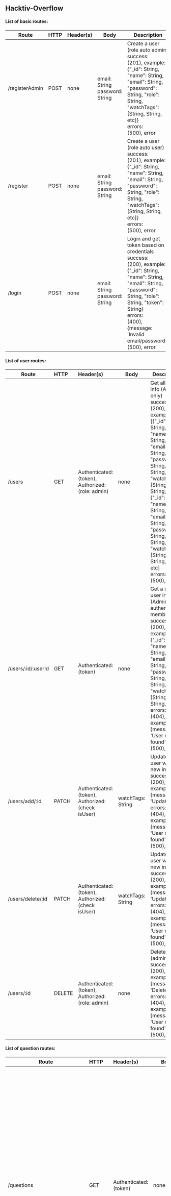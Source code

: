 ## Hacktiv-Overflow

#### List of basic routes:

| Route          | HTTP | Header(s) | Body                                | Description                                                  |
| -------------- | ---- | --------- | ----------------------------------- | ------------------------------------------------------------ |
| /registerAdmin | POST | none      | email: String<br />password: String | Create a user (role auto admin)<br />success:<br />(201), example: {"_id": String, "name": String, "email": String, "password": String, "role": String, "watchTags": [String, String, etc]}<br />errors:<br />(500), error |
| /register      | POST | none      | email: String<br />password: String | Create a user (role auto user)<br />success:<br />(201), example: {"_id": String, "name": String, "email": String, "password": String, "role": String, "watchTags": [String, String, etc]}<br />errors:<br />(500), error |
| /login         | POST | none      | email: String<br />password: String | Login and get token based on credentials<br />success:<br />(200), example: {"_id": String, "name": String, "email": String, "password": String, "role": String,  "token": String}<br />errors:<br />(400), {message: 'Invalid email/password'}<br />(500), error |



#### List of user routes:

| Route              | HTTP   | Header(s)                                                    | Body              | Description                                                  |
| ------------------ | :----- | :----------------------------------------------------------- | ----------------- | ------------------------------------------------------------ |
| /users             | GET    | Authenticated:<br />(token),<br />Authorized:<br />(role: admin) | none              | Get all users info (Admin only)<br />success:<br />(200), example: [{"_id": String, "name": String, "email": String, "password": String, "role": String, "watchTags": [String, String, etc]}, {"_id": String, "name": String, "email": String, "password": String, "role": String, "watchTags": [String, String, etc]}, etc]<br />errors:<br />(500), error |
| /users/:id/:userId | GET    | Authenticated:<br />(token)                                  | none              | Get a single user info (Admin and authenticated member)<br />success:<br />(200), example: {"_id": String, "name": String, "email": String, "password": String, "role": String, "watchTags": [String, String, etc]}<br />errors:<br />(404), example: {message: 'User not found'}<br />(500), error |
| /users/add/:id     | PATCH  | Authenticated:<br />(token),<br />Authorized:<br />(check isUser) | watchTags: String | Update a user with new info<br />success:<br />(200), example: {message: 'Updated'}<br />errors:<br />(404), example: {message: 'User not found'}<br />(500), error |
| /users/delete/:id  | PATCH  | Authenticated:<br />(token),<br />Authorized:<br />(check isUser) | watchTags: String | Update a user with new info<br />success:<br />(200), example: {message: 'Updated'}<br />errors:<br />(404), example: {message: 'User not found'}<br />(500), error |
| /users/:id         | DELETE | Authenticated:<br />(token),<br />Authorized:<br />(role: admin) | none              | Delete a user (admin only)<br />success:<br />(200), example: {message: 'Deleted'}<br />errors:<br />(404), example: {message: 'User not found'}<br />(500), error |



#### List of question routes:

| Route                            | HTTP   | Header(s)                                                    | Body                                                         | Description                                                  |
| -------------------------------- | :----- | :----------------------------------------------------------- | ------------------------------------------------------------ | ------------------------------------------------------------ |
| /questions                       | GET    | Authenticated:<br />(token)                                  | none                                                         | Get all questions<br />success:<br />(200), example: [{"title": String, "description": String, "answer": [Object, Object, etc], "votes": [Object, Object, etc], "tags": [String, String, etc], userId: Object}, {"title": String, "description": String, "answer": [Object, Object, etc], "votes": [Object, Object, etc], "tags": [String, String, etc], userId: Object}, etc]<br />errors:<br />(500), error |
| /questions/:questionId           | GET    | Authenticated:<br />(token)                                  | none                                                         | Get a single question info<br />success:<br />(200), example: {"title": String, "description": String, "answer": [Object, Object, etc], "votes": [Object, Object, etc], "tags": [String, String, etc], userId: Object}<br />errors:<br />(404), example: {message: 'Product not found'}<br />(500), error |
| /questions/:id                   | POST   | Authenticated:<br />(token),<br />Authorized:<br />(check isUser) | title: String<br />description: String<br />tags: [String, String] | Create a question<br />success:<br />(201), example: {"title": String, "description": String, "answer": [Object, Object, etc], "votes": [Object, Object, etc], "tags": [String, String, etc], userId: Object}<br />errors:<br />(400), example: {"message": String}<br />(500), error |
| /questions/:id/:questionId       | PUT    | Authenticated:<br />(token)<br />Authorized:<br />(check isUser) | title: String<br />description: String<br />tags: [String, String] | Update a question with new info<br />success:<br />(200), example: {"title": String, "description": String, "answer": [Object, Object, etc], "votes": [Object, Object, etc], "tags": [String, String, etc], userId: Object}<br />errors:<br />(404), example: {message: 'Question not found'}<br />(500), error |
| /questions/:id/votes/:questionId | PATCH  | Authenticated:<br />(token),<br />Authorized:<br />(check isUser) | status: String                                               | Update votes of question<br />success:<br />(200), example: {"title": String, "description": String, "answer": [Object, Object, etc], "votes": [Object, Object, etc], "tags": [String, String, etc], userId: Object}<br />errors:<br />(404), example: {message: 'Question not found'}<br />(500), error |
| /questions/:id/:questionId       | DELETE | Authenticated:<br />(token),<br />Authorized:<br />(check isUser) | none                                                         | Delete a question<br />success:<br />(200), example: {message: 'Question successfully deleted'}<br />errors:<br />(404), example: {message: 'Question not found'}<br />(500), error |



#### List of answer routes:

| Route                        | HTTP   | Header(s)                                                    | Body                                                         | Description                                                  |
| ---------------------------- | :----- | :----------------------------------------------------------- | ------------------------------------------------------------ | ------------------------------------------------------------ |
| /answers/:questionId         | GET    | Authenticated:<br />(token)                                  | none                                                         | Get answer by questionId<br />success:<br />(200), example: {"title": String, "description": String, "votes": [Object, Object, etc], "questionId": Object, userId: Object}, {"title": String, "description": String, "votes": [Object, Object, etc], "questionId": Object, userId: Object}<br />errors:<br />(500), error |
| /answers/:id/:questionId     | POST   | Authenticated:<br />(token),<br />Authorized:<br />(check isUser) | title: String<br />description: String<br />questionId: String | Create a answer<br />success:<br />(201), example: {"title": String, "description": String, "votes": [Object, Object, etc], "questionId": Object, userId: Object}, {"title": String, "description": String, "votes": [Object, Object, etc], "questionId": Object, userId: Object}<br />errors:<br />(400), example: {"message": String}<br />(500), error |
| /answers/:id/:answerId       | PUT    | Authenticated:<br />(token)<br />Authorized:<br />(check isUser) | title: String<br />description: String                       | Update a answer with new info<br />success:<br />(200), example: {"title": String, "description": String, "votes": [Object, Object, etc], "questionId": Object, userId: Object}, {"title": String, "description": String, "votes": [Object, Object, etc], "questionId": Object, userId: Object}<br />errors:<br />(404), example: {message: 'Answer not found'}<br />(500), error |
| /answers/:id/votes/:answerId | PATCH  | Authenticated:<br />(token),<br />Authorized:<br />(check isUser) | status: String                                               | Update votes of answer<br />success:<br />(200), example: {"title": String, "description": String, "votes": [Object, Object, etc], "questionId": Object, userId: Object}, {"title": String, "description": String, "votes": [Object, Object, etc], "questionId": Object, userId: Object}<br />errors:<br />(404), example: {message: 'Answer not found'}<br />(500), error |
| /answers/:id/:answerId       | DELETE | Authenticated:<br />(token),<br />Authorized:<br />(check isUser) | none                                                         | Delete a answer<br />success:<br />(200), example: {message: 'Answer successfully deleted'}<br />errors:<br />(404), example: {message: 'Answer not found'}<br />(500), error |



#### List of tag routes:

| Route | HTTP | Header(s)                   | Body | Description                                                  |
| ----- | :--- | :-------------------------- | ---- | ------------------------------------------------------------ |
| /tags | GET  | Authenticated:<br />(token) | none | Get all tags<br />success:<br />(200), example: [{"name": String}, {"name": String}, etc]<br />errors:<br />(500), error |



### Link Deploy

Server:

<http://overflow-server.willyprayogo26.xyz/>



Client:

<http://hacktiv-overflow.willyprayogo26.xyz/>